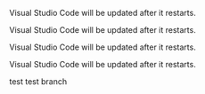 Visual Studio Code will be updated after it restarts.

Visual Studio Code will be updated after it restarts.



Visual Studio Code will be updated after it restarts.

Visual Studio Code will be updated after it restarts.


test
test branch